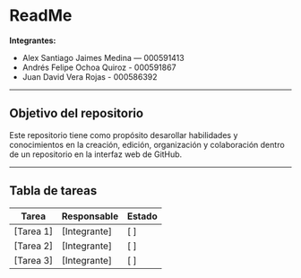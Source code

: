 # ReadMe

**Integrantes:**
- Alex Santiago Jaimes Medina — 000591413  
- Andrés Felipe Ochoa Quiroz - 000591867
- Juan David Vera Rojas - 000586392 

---

##  Objetivo del repositorio

Este repositorio tiene como propósito desarollar habilidades y conocimientos en la creación, edición, organización y colaboración dentro de un repositorio en la interfaz web de GitHub.

---

## Tabla de tareas

| Tarea             | Responsable       | Estado |
|-------------------|------------------|--------|
| [Tarea 1]         | [Integrante]     | [ ]    |
| [Tarea 2]         | [Integrante]     | [ ]    |
| [Tarea 3]         | [Integrante]     | [ ]    |

